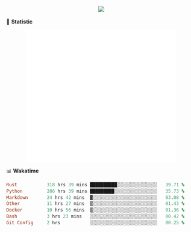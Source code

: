 <!-- https://github.com/DenverCoder1/readme-typing-svg -->
<p align="center">
<img src="https://readme-typing-svg.demolab.com?font=Orbitron&size=25&pause=1000&center=true&vCenter=true&random=false&width=600&lines=Welcome+to+my+GitHub+profile+page!" />


🌟 **Statistic**

<p align="center">
  <img width="400" align="top" src="https://github.com/fllesser/fllesser/blob/main/left.svg" />
  <img width="400" align="top" src="https://github.com/fllesser/fllesser/blob/main/right.svg" />
</p>


📊 **Wakatime**

<!--START_SECTION:waka-->

```ruby
Rust           318 hrs 39 mins ██████████░░░░░░░░░░░░░░░   39.71 %
Python         286 hrs 39 mins █████████░░░░░░░░░░░░░░░░   35.73 %
Markdown       24 hrs 42 mins  ▓░░░░░░░░░░░░░░░░░░░░░░░░   03.08 %
Other          11 hrs 27 mins  ▒░░░░░░░░░░░░░░░░░░░░░░░░   01.43 %
Docker         10 hrs 56 mins  ▒░░░░░░░░░░░░░░░░░░░░░░░░   01.36 %
Bash           3 hrs 23 mins   ░░░░░░░░░░░░░░░░░░░░░░░░░   00.42 %
Git Config     2 hrs           ░░░░░░░░░░░░░░░░░░░░░░░░░   00.25 %
```

<!--END_SECTION:waka-->

